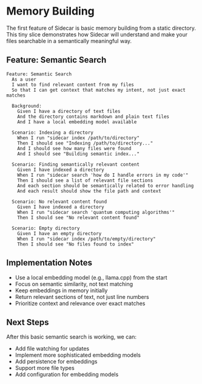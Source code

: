 # Memory Building

The first feature of Sidecar is basic memory building from a static directory. This tiny slice demonstrates how Sidecar will understand and make your files searchable in a semantically meaningful way.

## Feature: Semantic Search

```gherkin
Feature: Semantic Search
  As a user
  I want to find relevant content from my files
  So that I can get context that matches my intent, not just exact matches

  Background:
    Given I have a directory of text files
    And the directory contains markdown and plain text files
    And I have a local embedding model available

  Scenario: Indexing a directory
    When I run "sidecar index /path/to/directory"
    Then I should see "Indexing /path/to/directory..."
    And I should see how many files were found
    And I should see "Building semantic index..."

  Scenario: Finding semantically relevant content
    Given I have indexed a directory
    When I run "sidecar search 'how do I handle errors in my code'"
    Then I should see a list of relevant file sections
    And each section should be semantically related to error handling
    And each result should show the file path and context

  Scenario: No relevant content found
    Given I have indexed a directory
    When I run "sidecar search 'quantum computing algorithms'"
    Then I should see "No relevant content found"

  Scenario: Empty directory
    Given I have an empty directory
    When I run "sidecar index /path/to/empty/directory"
    Then I should see "No files found to index"
```

## Implementation Notes

- Use a local embedding model (e.g., llama.cpp) from the start
- Focus on semantic similarity, not text matching
- Keep embeddings in memory initially
- Return relevant sections of text, not just line numbers
- Prioritize context and relevance over exact matches

## Next Steps

After this basic semantic search is working, we can:

- Add file watching for updates
- Implement more sophisticated embedding models
- Add persistence for embeddings
- Support more file types
- Add configuration for embedding models
